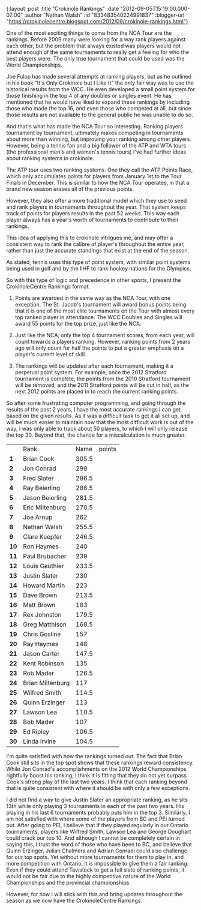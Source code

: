 {:layout :post
 :title "Crokinole Rankings"
 :date "2012-09-05T15:19:00.000-07:00"
 :author "Nathan Walsh"
 :id "833483540224991837"
 :blogger-url "https://crokinolecentre.blogspot.com/2012/09/crokinole-rankings.html"}

One of the most exciting things to come from the NCA Tour are the rankings. Before 2009 many were looking for a way rank players against each other, but the problem that always existed was players would not attend enough of the same tournaments to really get a feeling for who the best players were. The only true tournament that could be used was the World Championships.

Joe Fulop has made several attempts at ranking players, but as he outlined in his book "It's Only Crokinole but I Like It" the only fair way was to use the historical results from the WCC. He even developed a small point system for those finishing in the top 4 of any doubles or singles event. He has mentioned that he would have liked to expand these rankings by including those who made the top 16, and even those who competed at all, but since those results are not available to the general public he was unable to do so.

And that's what has made the NCA Tour so interesting. Ranking players tournament by tournament, ultimately makes competing in tournaments about more than winning, but improving your ranking among other players. However, being a tennis fan and a big follower of the ATP and WTA tours (the professional men's and women's tennis tours) I've had further ideas about ranking systems in crokinole.

The ATP tour uses two ranking systems. One they call the ATP Points Race, which only accumulates points for players from January 1st to the Tour Finals in December. This is similar to how the NCA Tour operates, in that a brand new season erases all of the previous points.

However, they also offer a more traditional model which they use to seed and rank players in tournaments throughout the year. That system keeps track of points for players results in the past 52 weeks. This way each player always has a year's worth of tournaments to contribute to their rankings.

This idea of applying this to crokinole intrigues me, and may offer a consistent way to rank the calibre of player's throughout the entire year, rather than just the accurate standings that exist at the end of the season.

As stated, tennis uses this type of point system, with similar point systems being used in golf and by the IIHF to rank hockey nations for the Olympics.

So with this type of logic and precedence in other sports, I present the CrokinoleCentre Rankings format.

1. Points are awarded in the same way as the NCA Tour, with one exception. The St. Jacob's tournament will award bonus points being that it is one of the most elite tournaments on the Tour with almost every top ranked player in attendance. The WCC Doubles and Singles will award 55 points for the top prize, just like the NCA. 

2. Just like the NCA, only the top 4 tournament scores, from each year, will count towards a players ranking. However, ranking points from 2 years ago will only count for half the points to put a greater emphasis on a player's current level of skill.

3. The rankings will be updated after each tournament, making it a perpetual point system. For example, once the 2012 Stratford tournament is complete, the points from the 2010 Stratford tournament will be removed, and the 2011 Stratford points will be cut in half, as the next 2012 points are placed in to reach the current ranking points.

So after some frustrating computer programming, and going through the results of the past 2 years, I have the most accurate rankings I can get based on the given results. As it was a difficult task to get it all set up, and will be much easier to maintain now that the most difficult work is out of the way, I was only able to track about 50 players, to which I will only release the top 30. Beyond that, the chance for a miscalculation is much greater.

<table>
	<tbody>
		<th>
			<td>Rank</td>
			<td>Name</td>
			<td>points</td>
		</th>
		<tr>
			<td><strong>1</strong></td>
			<td>Brian Cook</td>
			<td>305.5</td>
		</tr>
		<tr>
			<td><strong>2</strong></td>
			<td>Jon Conrad</td>
			<td>298</td>
		</tr>
		<tr>
			<td><strong>3</strong></td>
			<td>Fred Slater</td>
			<td>296.5</td>
		</tr>
		<tr>
			<td><strong>4</strong></td>
			<td>Ray Beierling</td>
			<td>286.5</td>
		</tr>
		<tr>
			<td><strong>5</strong></td>
			<td>Jason Beierling</td>
			<td>281.5</td>
		</tr>
		<tr>
			<td><strong>6</strong></td>
			<td>Eric Miltenburg</td>
			<td>270.5</td>
		</tr>
		<tr>
			<td><strong>7</strong></td>
			<td>Joe Arnup</td>
			<td>262</td>
		</tr>
		<tr>
			<td><strong>8</strong></td>
			<td>Nathan Walsh</td>
			<td>255.5</td>
		</tr>
		<tr>
			<td><strong>9</strong></td>
			<td>Clare Kuepfer</td>
			<td>246.5</td>
		</tr>
		<tr>
			<td><strong>10</strong></td>
			<td>Ron Haymes</td>
			<td>240</td>
		</tr>
		<tr>
			<td><strong>11</strong></td>
			<td>Paul Brubacher</td>
			<td>239</td>
		</tr>
		<tr>
			<td><strong>12</strong></td>
			<td>Louis Gauthier</td>
			<td>233.5</td>
		</tr>
		<tr>
			<td><strong>13</strong></td>
			<td>Justin Slater</td>
			<td>230</td>
		</tr>
		<tr>
			<td><strong>14</strong></td>
			<td>Howard Martin</td>
			<td>223</td>
		</tr>
		<tr>
			<td><strong>15</strong></td>
			<td>Dave Brown</td>
			<td>213.5</td>
		</tr>
		<tr>
			<td><strong>16</strong></td>
			<td>Matt Brown</td>
			<td>183</td>
		</tr>
		<tr>
			<td><strong>17</strong></td>
			<td>Rex Johnston</td>
			<td>179.5</td>
		</tr>
		<tr>
			<td><strong>18</strong></td>
			<td>Greg Matthison</td>
			<td>168.5</td>
		</tr>
		<tr>
			<td><strong>19</strong></td>
			<td>Chris Gosline</td>
			<td>157</td>
		</tr>
		<tr>
			<td><strong>20</strong></td>
			<td>Ray Haymes</td>
			<td>148</td>
		</tr>
		<tr>
			<td><strong>21</strong></td>
			<td>Jason Carter</td>
			<td>147.5</td>
		</tr>
		<tr>
			<td><strong>22</strong></td>
			<td>Kent Robinson</td>
			<td>135</td>
		</tr>
		<tr>
			<td><strong>23</strong></td>
			<td>Rob Mader</td>
			<td>126.5</td>
		</tr>
		<tr>
			<td><strong>24</strong></td>
			<td>Brian Miltenburg</td>
			<td>117</td>
		</tr>
		<tr>
			<td><strong>25</strong></td>
			<td>Wilfred Smith</td>
			<td>114.5</td>
		</tr>
		<tr>
			<td><strong>26</strong></td>
			<td>Quinn Erzinger</td>
			<td>113</td>
		</tr>
		<tr>
			<td><strong>27</strong></td>
			<td>Lawson Lea</td>
			<td>110.5</td>
		</tr>
		<tr>
			<td><strong>28</strong></td>
			<td>Bob Mader</td>
			<td>107</td>
		</tr>
		<tr>
			<td><strong>29</strong></td>
			<td>Ed Ripley</td>
			<td>106.5</td>
		</tr>
		<tr>
			<td><strong>30</strong></td>
			<td>Linda Irvine</td>
			<td>104.5</td>
		</tr>
	</tbody>
</table>

I'm quite satisfied with how the rankings turned out. The fact that Brian Cook still sits in the top spot shows that these rankings reward consistency. While Jon Conrad's accomplishments on the 2012 World Championships rightfully boost his ranking, I think it is fitting that they do not yet surpass Cook's strong play of the last two years. I think that each ranking beyond that is quite consistent with where it should be with only a few exceptions.

I did not find a way to give Justin Slater an appropriate ranking, as he sits 13th while only playing 3 tournaments in each of the past two years. His playing in his last 6 tournaments probably puts him in the top 3. Similarly, I am not satisfied with where some of the players from BC and PEI turned out. After going to PEI, I believe that if they played regularly in our Ontario tournaments, players like Wilfred Smith, Lawson Lea and George Doughart could crack our top 10. And although I cannot be completely certain in saying this, I trust the word of those who have been to BC, and believe that Quinn Erzinger, Julian Chalmers and Adrian Conradi could also challenge for our top spots. Yet without more tournaments for them to play in, and more competition with Ontario, it is impossible to give them a fair ranking. Even if they could attend Tavistock to get a full slate of ranking points, it would not be fair due to the highly competitive nature of the World Championships and the provincial championships.

However, for now I will stick with this and bring updates throughout the season as we now have the CrokinoleCentre Rankings.
